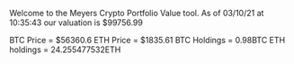 Welcome to the Meyers Crypto Portfolio Value tool. 
As of 03/10/21 at 10:35:43 our valuation is $99756.99 

BTC Price = $56360.6
 ETH Price = $1835.61
BTC Holdings = 0.98BTC
 ETH holdings = 24.255477532ETH 
